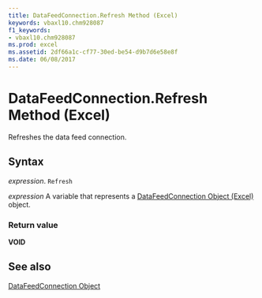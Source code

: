 ```yaml
---
title: DataFeedConnection.Refresh Method (Excel)
keywords: vbaxl10.chm928087
f1_keywords:
- vbaxl10.chm928087
ms.prod: excel
ms.assetid: 2df66a1c-cf77-30ed-be54-d9b7d6e58e8f
ms.date: 06/08/2017
---
```



# DataFeedConnection.Refresh Method (Excel)

Refreshes the data feed connection.


## Syntax

 _expression_. `Refresh`

 _expression_ A variable that represents a [DataFeedConnection Object (Excel)](Excel.datafeedconnection.md) object.


### Return value

 **VOID**


## See also



[DataFeedConnection Object](Excel.datafeedconnection.md)

